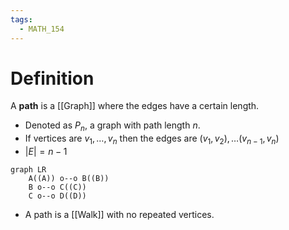 ```yaml
---
tags:
  - MATH_154
---
```

# Definition 
A **path** is a [[Graph]] where the edges have a certain length. 
- Denoted as $P_{n}$, a graph with path length $n$. 
- If vertices are $v_{1}, \dots, v_{n}$ then the edges are $(v_{1}, v_{2}), \dots (v_{n-1}, v_{n})$
- $|E| = n - 1$ 

```mermaid
graph LR
    A((A)) o--o B((B))
    B o--o C((C))
    C o--o D((D))
```
- A path is a [[Walk]] with no repeated vertices. 